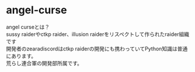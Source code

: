 # angel-curse
angel curseとは？<br>
sussy raiderやctkp raider、illusion raiderをリスペクトして作られたraider組織です<br>
開発者のzearadiscordはctkp raiderの開発にも携わっていてPython知識は普通にあります。<br>
荒らし連合軍の開発部所属です。

